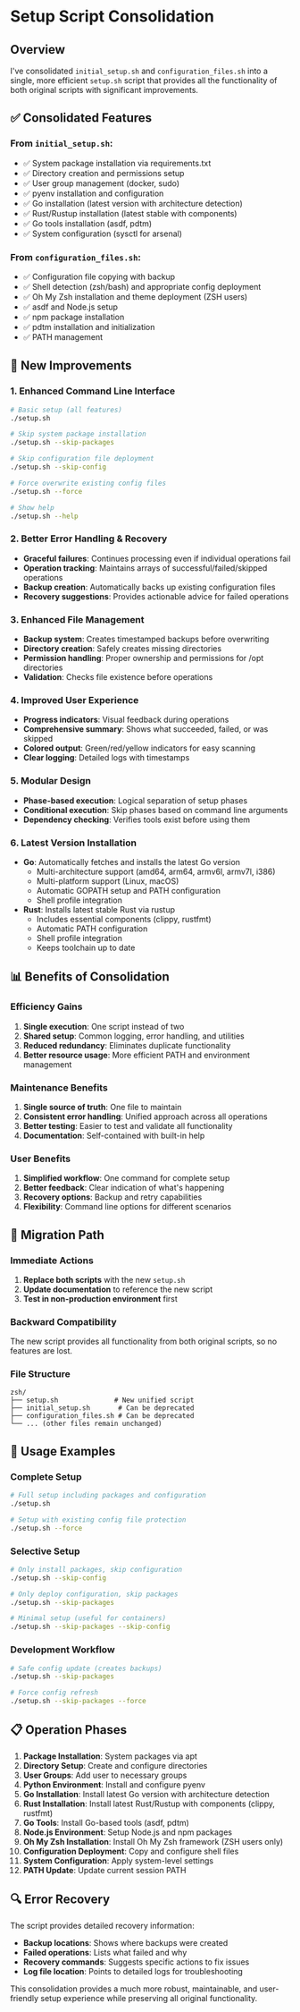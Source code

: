 # Setup Script Consolidation

## Overview

I've consolidated `initial_setup.sh` and `configuration_files.sh` into a single, more efficient `setup.sh` script that provides all the functionality of both original scripts with significant improvements.

## ✅ **Consolidated Features**

### From `initial_setup.sh`:
- ✅ System package installation via requirements.txt
- ✅ Directory creation and permissions setup  
- ✅ User group management (docker, sudo)
- ✅ pyenv installation and configuration
- ✅ Go installation (latest version with architecture detection)
- ✅ Rust/Rustup installation (latest stable with components)
- ✅ Go tools installation (asdf, pdtm)
- ✅ System configuration (sysctl for arsenal)

### From `configuration_files.sh`:
- ✅ Configuration file copying with backup
- ✅ Shell detection (zsh/bash) and appropriate config deployment
- ✅ Oh My Zsh installation and theme deployment (ZSH users)
- ✅ asdf and Node.js setup
- ✅ npm package installation
- ✅ pdtm installation and initialization
- ✅ PATH management

## 🚀 **New Improvements**

### 1. **Enhanced Command Line Interface**
```bash
# Basic setup (all features)
./setup.sh

# Skip system package installation
./setup.sh --skip-packages

# Skip configuration file deployment
./setup.sh --skip-config

# Force overwrite existing config files
./setup.sh --force

# Show help
./setup.sh --help
```

### 2. **Better Error Handling & Recovery**
- **Graceful failures**: Continues processing even if individual operations fail
- **Operation tracking**: Maintains arrays of successful/failed/skipped operations
- **Backup creation**: Automatically backs up existing configuration files
- **Recovery suggestions**: Provides actionable advice for failed operations

### 3. **Enhanced File Management**
- **Backup system**: Creates timestamped backups before overwriting
- **Directory creation**: Safely creates missing directories
- **Permission handling**: Proper ownership and permissions for /opt directories
- **Validation**: Checks file existence before operations

### 4. **Improved User Experience**
- **Progress indicators**: Visual feedback during operations
- **Comprehensive summary**: Shows what succeeded, failed, or was skipped
- **Colored output**: Green/red/yellow indicators for easy scanning
- **Clear logging**: Detailed logs with timestamps

### 5. **Modular Design**
- **Phase-based execution**: Logical separation of setup phases
- **Conditional execution**: Skip phases based on command line arguments
- **Dependency checking**: Verifies tools exist before using them

### 6. **Latest Version Installation**
- **Go**: Automatically fetches and installs the latest Go version
  - Multi-architecture support (amd64, arm64, armv6l, armv7l, i386)
  - Multi-platform support (Linux, macOS)
  - Automatic GOPATH setup and PATH configuration
  - Shell profile integration
- **Rust**: Installs latest stable Rust via rustup
  - Includes essential components (clippy, rustfmt)
  - Automatic PATH configuration
  - Shell profile integration
  - Keeps toolchain up to date

## 📊 **Benefits of Consolidation**

### **Efficiency Gains**
1. **Single execution**: One script instead of two
2. **Shared setup**: Common logging, error handling, and utilities
3. **Reduced redundancy**: Eliminates duplicate functionality
4. **Better resource usage**: More efficient PATH and environment management

### **Maintenance Benefits**
1. **Single source of truth**: One file to maintain
2. **Consistent error handling**: Unified approach across all operations
3. **Better testing**: Easier to test and validate all functionality
4. **Documentation**: Self-contained with built-in help

### **User Benefits**
1. **Simplified workflow**: One command for complete setup
2. **Better feedback**: Clear indication of what's happening
3. **Recovery options**: Backup and retry capabilities
4. **Flexibility**: Command line options for different scenarios

## 🔄 **Migration Path**

### **Immediate Actions**
1. **Replace both scripts** with the new `setup.sh`
2. **Update documentation** to reference the new script
3. **Test in non-production environment** first

### **Backward Compatibility**
The new script provides all functionality from both original scripts, so no features are lost.

### **File Structure**
```
zsh/
├── setup.sh              # New unified script
├── initial_setup.sh       # Can be deprecated
├── configuration_files.sh # Can be deprecated
└── ... (other files remain unchanged)
```

## 🎯 **Usage Examples**

### **Complete Setup**
```bash
# Full setup including packages and configuration
./setup.sh

# Setup with existing config file protection
./setup.sh --force
```

### **Selective Setup**
```bash
# Only install packages, skip configuration
./setup.sh --skip-config

# Only deploy configuration, skip packages
./setup.sh --skip-packages

# Minimal setup (useful for containers)
./setup.sh --skip-packages --skip-config
```

### **Development Workflow**
```bash
# Safe config update (creates backups)
./setup.sh --skip-packages

# Force config refresh
./setup.sh --skip-packages --force
```

## 📋 **Operation Phases**

1. **Package Installation**: System packages via apt
2. **Directory Setup**: Create and configure directories
3. **User Groups**: Add user to necessary groups
4. **Python Environment**: Install and configure pyenv
5. **Go Installation**: Install latest Go version with architecture detection
6. **Rust Installation**: Install latest Rust/Rustup with components (clippy, rustfmt)
7. **Go Tools**: Install Go-based tools (asdf, pdtm)
8. **Node.js Environment**: Setup Node.js and npm packages
9. **Oh My Zsh Installation**: Install Oh My Zsh framework (ZSH users only)
10. **Configuration Deployment**: Copy and configure shell files
11. **System Configuration**: Apply system-level settings
12. **PATH Update**: Update current session PATH

## 🔍 **Error Recovery**

The script provides detailed recovery information:
- **Backup locations**: Shows where backups were created
- **Failed operations**: Lists what failed and why
- **Recovery commands**: Suggests specific actions to fix issues
- **Log file location**: Points to detailed logs for troubleshooting

This consolidation provides a much more robust, maintainable, and user-friendly setup experience while preserving all original functionality.
